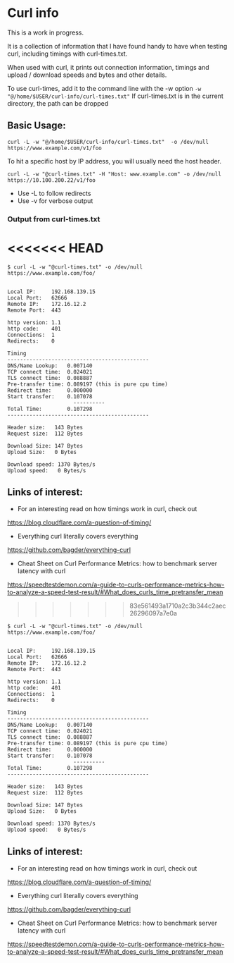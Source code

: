 # Curl info

This is a work in progress. 

It is a collection of information that I have found handy to have when testing curl, including timings with curl-times.txt. 

When used with curl, it prints out connection information, timings and upload / download speeds and bytes and other details. 


To use curl-times, add it to the command line with the -w option `-w "@/home/$USER/curl-info/curl-times.txt"` If curl-times.txt is in the current directory, the path can be dropped


## Basic Usage:

```
curl -L -w "@/home/$USER/curl-info/curl-times.txt"  -o /dev/null https://www.example.com/v1/foo  
``` 

To hit a specific host by IP address, you will usually need the host header.
```
curl -L -w "@curl-times.txt" -H "Host: www.example.com" -o /dev/null https://10.100.200.22/v1/foo
```

- Use -L to follow redirects
- Use -v for verbose output

### Output from curl-times.txt
<<<<<<< HEAD
=======


```
$ curl -L -w "@curl-times.txt" -o /dev/null https://www.example.com/foo/


Local IP:     192.168.139.15
Local Port:   62666
Remote IP:    172.16.12.2
Remote Port:  443

http version: 1.1
http code:    401
Connections:  1
Redirects:    0

Timing
---------------------------------------------
DNS/Name Lookup:   0.007140
TCP connect time:  0.024021
TLS connect time:  0.088887
Pre-transfer time: 0.089197 (this is pure cpu time)
Redirect time:     0.000000
Start transfer:    0.107078
                     ----------
Total Time:        0.107298
---------------------------------------------

Header size:   143 Bytes
Request size:  112 Bytes

Download Size: 147 Bytes
Upload Size:   0 Bytes

Download speed: 1370 Bytes/s
Upload speed:   0 Bytes/s

```

## Links of interest:

- For an interesting read on how timings work in curl, check out 

https://blog.cloudflare.com/a-question-of-timing/ 

- Everything curl literally covers everything

https://github.com/bagder/everything-curl

- Cheat Sheet on Curl Performance Metrics: how to benchmark server latency with curl

https://speedtestdemon.com/a-guide-to-curls-performance-metrics-how-to-analyze-a-speed-test-result/#What_does_curls_time_pretransfer_mean
>>>>>>> 83e561493a1710a2c3b344c2aec26296097a7e0a


```
$ curl -L -w "@curl-times.txt" -o /dev/null https://www.example.com/foo/


Local IP:     192.168.139.15
Local Port:   62666
Remote IP:    172.16.12.2
Remote Port:  443

http version: 1.1
http code:    401
Connections:  1
Redirects:    0

Timing
---------------------------------------------
DNS/Name Lookup:   0.007140
TCP connect time:  0.024021
TLS connect time:  0.088887
Pre-transfer time: 0.089197 (this is pure cpu time)
Redirect time:     0.000000
Start transfer:    0.107078
                     ----------
Total Time:        0.107298
---------------------------------------------

Header size:   143 Bytes
Request size:  112 Bytes

Download Size: 147 Bytes
Upload Size:   0 Bytes

Download speed: 1370 Bytes/s
Upload speed:   0 Bytes/s

```

## Links of interest:

- For an interesting read on how timings work in curl, check out 

https://blog.cloudflare.com/a-question-of-timing/ 

- Everything curl literally covers everything

https://github.com/bagder/everything-curl

- Cheat Sheet on Curl Performance Metrics: how to benchmark server latency with curl

https://speedtestdemon.com/a-guide-to-curls-performance-metrics-how-to-analyze-a-speed-test-result/#What_does_curls_time_pretransfer_mean